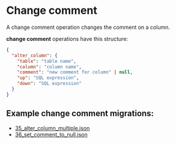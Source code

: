 # Change comment

A change comment operation changes the comment on a column.

**change comment** operations have this structure:

```json
{
  "alter_column": {
    "table": "table name",
    "column": "column name",
    "comment": "new comment for column" | null,
    "up": "SQL expression",
    "down": "SQL expression"
  }
}
```

## Example **change comment** migrations:

- [35_alter_column_multiple.json](../../../examples/35_alter_column_multiple.json)
- [36_set_comment_to_null.json](../../../examples/36_set_comment_to_null.json)
